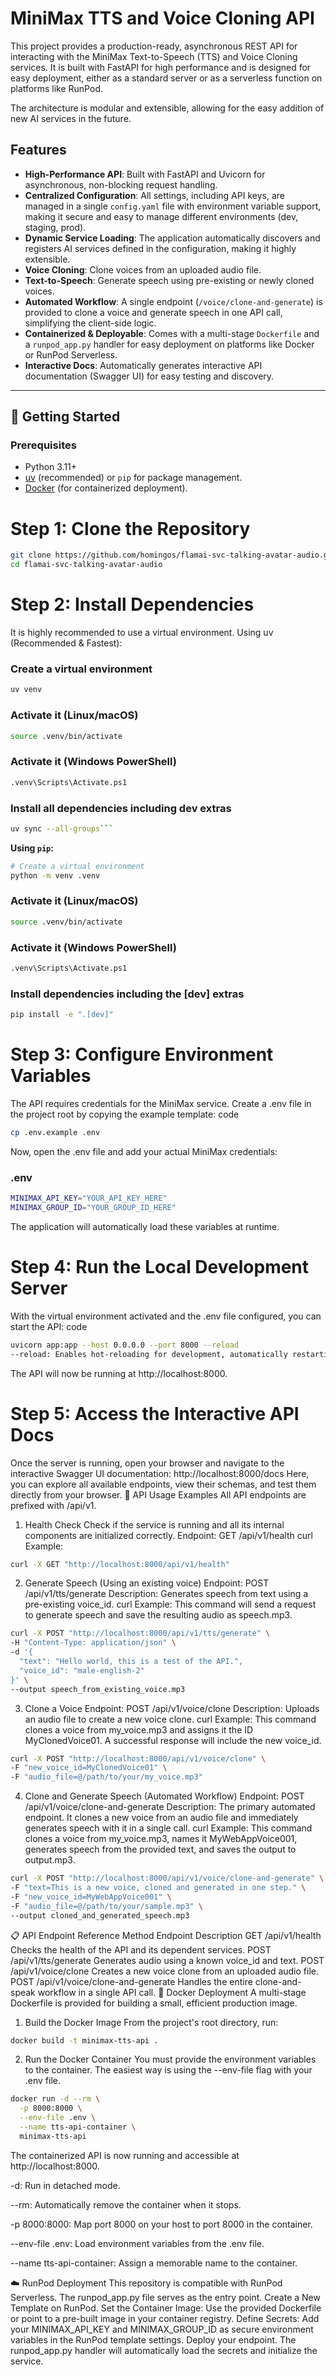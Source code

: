 # MiniMax TTS and Voice Cloning API

This project provides a production-ready, asynchronous REST API for interacting with the MiniMax Text-to-Speech (TTS) and Voice Cloning services. It is built with FastAPI for high performance and is designed for easy deployment, either as a standard server or as a serverless function on platforms like RunPod.

The architecture is modular and extensible, allowing for the easy addition of new AI services in the future.

## Features

- **High-Performance API**: Built with FastAPI and Uvicorn for asynchronous, non-blocking request handling.
- **Centralized Configuration**: All settings, including API keys, are managed in a single `config.yaml` file with environment variable support, making it secure and easy to manage different environments (dev, staging, prod).
- **Dynamic Service Loading**: The application automatically discovers and registers AI services defined in the configuration, making it highly extensible.
- **Voice Cloning**: Clone voices from an uploaded audio file.
- **Text-to-Speech**: Generate speech using pre-existing or newly cloned voices.
- **Automated Workflow**: A single endpoint (`/voice/clone-and-generate`) is provided to clone a voice and generate speech in one API call, simplifying the client-side logic.
- **Containerized & Deployable**: Comes with a multi-stage `Dockerfile` and a `runpod_app.py` handler for easy deployment on platforms like Docker or RunPod Serverless.
- **Interactive Docs**: Automatically generates interactive API documentation (Swagger UI) for easy testing and discovery.

---

## 🚀 Getting Started

### Prerequisites

- Python 3.11+
- [uv](https://github.com/astral-sh/uv) (recommended) or `pip` for package management.
- [Docker](https://www.docker.com/get-started/) (for containerized deployment).

# Step 1: Clone the Repository

```bash
git clone https://github.com/homingos/flamai-svc-talking-avatar-audio.git
cd flamai-svc-talking-avatar-audio
```

# Step 2: Install Dependencies
It is highly recommended to use a virtual environment.
Using uv (Recommended & Fastest):

### Create a virtual environment
```bash
uv venv
```

### Activate it (Linux/macOS)
```bash
source .venv/bin/activate
```

### Activate it (Windows PowerShell)
```bash
.venv\Scripts\Activate.ps1
```

### Install all dependencies including dev extras
```bash
uv sync --all-groups```
```

**Using `pip`:**

```bash
# Create a virtual environment
python -m venv .venv
```

### Activate it (Linux/macOS)
```bash
source .venv/bin/activate
```

### Activate it (Windows PowerShell)
```bash
.venv\Scripts\Activate.ps1
```

### Install dependencies including the [dev] extras
```bash
pip install -e ".[dev]"
```

# Step 3: Configure Environment Variables
The API requires credentials for the MiniMax service. Create a .env file in the project root by copying the example template:
code
```Bash
cp .env.example .env
```

Now, open the .env file and add your actual MiniMax credentials:
### .env
```bash
MINIMAX_API_KEY="YOUR_API_KEY_HERE"
MINIMAX_GROUP_ID="YOUR_GROUP_ID_HERE"
```

The application will automatically load these variables at runtime.
# Step 4: Run the Local Development Server
With the virtual environment activated and the .env file configured, you can start the API:
code
```Bash
uvicorn app:app --host 0.0.0.0 --port 8000 --reload
--reload: Enables hot-reloading for development, automatically restarting the server when code changes are detected.
```
The API will now be running at http://localhost:8000.

# Step 5: Access the Interactive API Docs
Once the server is running, open your browser and navigate to the interactive Swagger UI documentation:
http://localhost:8000/docs
Here, you can explore all available endpoints, view their schemas, and test them directly from your browser.
📖 API Usage Examples
All API endpoints are prefixed with /api/v1.
1. Health Check
Check if the service is running and all its internal components are initialized correctly.
Endpoint: GET /api/v1/health
curl Example:
```Bash
curl -X GET "http://localhost:8000/api/v1/health"
```
2. Generate Speech (Using an existing voice)
Endpoint: POST /api/v1/tts/generate
Description: Generates speech from text using a pre-existing voice_id.
curl Example:
This command will send a request to generate speech and save the resulting audio as speech.mp3.
```Bash
curl -X POST "http://localhost:8000/api/v1/tts/generate" \
-H "Content-Type: application/json" \
-d '{
  "text": "Hello world, this is a test of the API.",
  "voice_id": "male-english-2"
}' \
--output speech_from_existing_voice.mp3
```
3. Clone a Voice
Endpoint: POST /api/v1/voice/clone
Description: Uploads an audio file to create a new voice clone.
curl Example:
This command clones a voice from my_voice.mp3 and assigns it the ID MyClonedVoice01. A successful response will include the new voice_id.
```Bash
curl -X POST "http://localhost:8000/api/v1/voice/clone" \
-F "new_voice_id=MyClonedVoice01" \
-F "audio_file=@/path/to/your/my_voice.mp3"
```
4. Clone and Generate Speech (Automated Workflow)
Endpoint: POST /api/v1/voice/clone-and-generate
Description: The primary automated endpoint. It clones a new voice from an audio file and immediately generates speech with it in a single call.
curl Example:
This command clones a voice from my_voice.mp3, names it MyWebAppVoice001, generates speech from the provided text, and saves the output to output.mp3.
```Bash
curl -X POST "http://localhost:8000/api/v1/voice/clone-and-generate" \
-F "text=This is a new voice, cloned and generated in one step." \
-F "new_voice_id=MyWebAppVoice001" \
-F "audio_file=@/path/to/your/sample.mp3" \
--output cloned_and_generated_speech.mp3
```
📋 API Endpoint Reference
Method	Endpoint	Description
GET	/api/v1/health	Checks the health of the API and its dependent services.
POST	/api/v1/tts/generate	Generates audio using a known voice_id and text.
POST	/api/v1/voice/clone	Creates a new voice clone from an uploaded audio file.
POST	/api/v1/voice/clone-and-generate	Handles the entire clone-and-speak workflow in a single API call.
🐳 Docker Deployment
A multi-stage Dockerfile is provided for building a small, efficient production image.
1. Build the Docker Image
From the project's root directory, run:
```Bash
docker build -t minimax-tts-api .
```
2. Run the Docker Container
You must provide the environment variables to the container. The easiest way is using the --env-file flag with your .env file.
```Bash
docker run -d --rm \
  -p 8000:8000 \
  --env-file .env \
  --name tts-api-container \
  minimax-tts-api
```
The containerized API is now running and accessible at http://localhost:8000.

-d: Run in detached mode.

--rm: Automatically remove the container when it stops.

-p 8000:8000: Map port 8000 on your host to port 8000 in the container.

--env-file .env: Load environment variables from the .env file.

--name tts-api-container: Assign a memorable name to the container.

☁️ RunPod Deployment
This repository is compatible with RunPod Serverless. The runpod_app.py file serves as the entry point.
Create a New Template on RunPod.
Set the Container Image: Use the provided Dockerfile or point to a pre-built image in your container registry.
Define Secrets: Add your MINIMAX_API_KEY and MINIMAX_GROUP_ID as secure environment variables in the RunPod template settings.
Deploy your endpoint. The runpod_app.py handler will automatically load the secrets and initialize the service.
